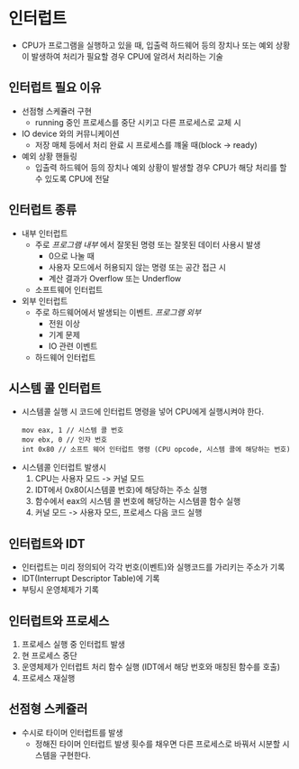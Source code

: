 # 인터럽트
- CPU가 프로그램을 실행하고 있을 때, 입출력 하드웨어 등의 장치나 또는 예외 상황이 발생하여 처리가 필요할 경우 CPU에 알려서 처리하는 기술

## 인터럽트 필요 이유
- 선점형 스케쥴러 구현
    - running 중인 프로세스를 중단 시키고 다른 프로세스로 교체 시
- IO device 와의 커뮤니케이션
    - 저장 매체 등에서 처리 완료 시 프로세스를 꺠울 때(block -> ready)
- 예외 상황 핸들링
    - 입출력 하드웨어 등의 장치나 예외 상황이 발생할 경우 CPU가 해당 처리를 할 수 있도록 CPU에 전달

## 인터럽트 종류
- 내부 인터럽트
    - 주로 _프로그램 내부_ 에서 잘못된 명령 또는 잘못된 데이터 사용시 발생
        - 0으로 나눌 때
        - 사용자 모드에서 허용되지 않는 명령 또는 공간 접근 시
        - 계산 결과가 Overflow 또는 Underflow
    - 소프트웨어 인터럽트
- 외부 인터럽트
    - 주로 하드웨어에서 발생되는 이벤트. _프로그램 외부_
        - 전원 이상
        - 기계 문제
        - IO 관련 이벤트
    - 하드웨어 인터럽트

## 시스템 콜 인터럽트
- 시스템콜 실행 시 코드에 인터럽트 명령을 넣어 CPU에게 실행시켜야 한다.
    ```
    mov eax, 1 // 시스템 콜 번호
    mov ebx, 0 // 인자 번호
    int 0x80 // 소프트 웨어 인터럽트 명령 (CPU opcode, 시스템 콜에 해당하는 번호)
    ```
- 시스템콜 인터럽트 발생시
    1. CPU는 사용자 모드 -> 커널 모드
    2. IDT에서 0x80(시스템콜 번호)에 해당하는 주소 실행
    3. 함수에서 eax의 시스템 콜 번호에 해당하는 시스템콜 함수 실행
    4. 커널 모드 -> 사용자 모드, 프로세스 다음 코드 실행


## 인터럽트와 IDT
- 인터럽트는 미리 정의되어 각각 번호(이벤트)와 실행코드를 가리키는 주소가 기록
- IDT(Interrupt Descriptor Table)에 기록
- 부팅시 운영체제가 기록

## 인터럽트와 프로세스
1. 프로세스 실행 중 인터럽트 발생
2. 현 프로세스 중단
3. 운영체제가 인터럽트 처리 함수 실행 (IDT에서 해당 번호와 매칭된 함수를 호출)
4. 프로세스 재실행

## 선점형 스케쥴러
- 수시로 타이머 인터럽트를 발생
    - 정해진 타이머 인터럽트 발생 횟수를 채우면 다른 프로세스로 바꿔서 시분할 시스템을 구현한다.